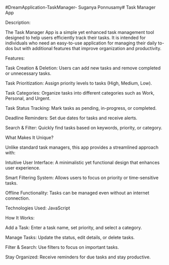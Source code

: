 #DreamApplication-TaskManager- Suganya Ponnusamy#
Task Manager App

Description:

The Task Manager App is a simple yet enhanced task management tool designed to help users efficiently track their tasks. It is intended for individuals who need an easy-to-use application for managing their daily to-dos but with additional features that improve organization and productivity.

Features:

Task Creation & Deletion: Users can add new tasks and remove completed or unnecessary tasks.

Task Prioritization: Assign priority levels to tasks (High, Medium, Low).

Task Categories: Organize tasks into different categories such as Work, Personal, and Urgent.

Task Status Tracking: Mark tasks as pending, in-progress, or completed.

Deadline Reminders: Set due dates for tasks and receive alerts.

Search & Filter: Quickly find tasks based on keywords, priority, or category.

What Makes It Unique?

Unlike standard task managers, this app provides a streamlined approach with:

Intuitive User Interface: A minimalistic yet functional design that enhances user experience.

Smart Filtering System: Allows users to focus on priority or time-sensitive tasks.

Offline Functionality: Tasks can be managed even without an internet connection.

Technologies Used: JavaScript

How It Works:

Add a Task: Enter a task name, set priority, and select a category.

Manage Tasks: Update the status, edit details, or delete tasks.

Filter & Search: Use filters to focus on important tasks.

Stay Organized: Receive reminders for due tasks and stay productive.

